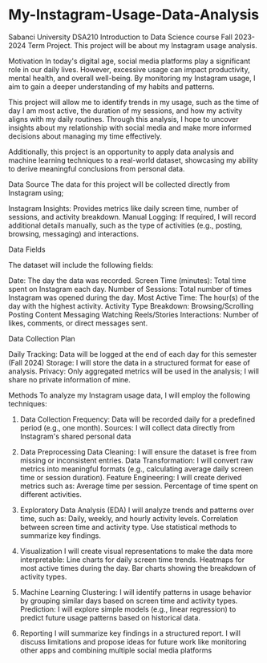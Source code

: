 # My-Instagram-Usage-Data-Analysis
Sabanci University DSA210 Introduction to Data Science course Fall 2023-2024 Term Project.
This project will be about my Instagram usage analysis.

Motivation
In today's digital age, social media platforms play a significant role in our daily lives. However, excessive usage can impact productivity, mental health, and overall well-being. By monitoring my Instagram usage, I aim to gain a deeper understanding of my habits and patterns.

This project will allow me to identify trends in my usage, such as the time of day I am most active, the duration of my sessions, and how my activity aligns with my daily routines. Through this analysis, I hope to uncover insights about my relationship with social media and make more informed decisions about managing my time effectively.

Additionally, this project is an opportunity to apply data analysis and machine learning techniques to a real-world dataset, showcasing my ability to derive meaningful conclusions from personal data.


Data Source
The data for this project will be collected directly from Instagram using;

Instagram Insights: Provides metrics like daily screen time, number of sessions, and activity breakdown.
Manual Logging: If required, I will record additional details manually, such as the type of activities (e.g., posting, browsing, messaging) and interactions.

Data Fields

The dataset will include the following fields:

Date: The day the data was recorded.
Screen Time (minutes): Total time spent on Instagram each day.
Number of Sessions: Total number of times Instagram was opened during the day.
Most Active Time: The hour(s) of the day with the highest activity.
Activity Type Breakdown:
Browsing/Scrolling
Posting Content
Messaging
Watching Reels/Stories
Interactions:
Number of likes, comments, or direct messages sent.


Data Collection Plan

Daily Tracking: Data will be logged at the end of each day for this semester (Fall 2024)
Storage: I will store the data in a structured format for ease of analysis.
Privacy: Only aggregated metrics will be used in the analysis; I will share no private information of mine.


Methods
To analyze my Instagram usage data, I will employ the following techniques:

1. Data Collection
Frequency: Data will be recorded daily for a predefined period (e.g., one month).
Sources: I will collect data directly from Instagram's shared personal data

2. Data Preprocessing
Data Cleaning: I will ensure the dataset is free from missing or inconsistent entries.
Data Transformation: I will convert raw metrics into meaningful formats (e.g., calculating average daily screen time or session duration).
Feature Engineering: I will create derived metrics such as:
Average time per session.
Percentage of time spent on different activities.

3. Exploratory Data Analysis (EDA)
I will analyze trends and patterns over time, such as:
Daily, weekly, and hourly activity levels.
Correlation between screen time and activity type.
Use statistical methods to summarize key findings.

4. Visualization
I will create visual representations to make the data more interpretable:
Line charts for daily screen time trends.
Heatmaps for most active times during the day.
Bar charts showing the breakdown of activity types.

5. Machine Learning
Clustering: I will identify patterns in usage behavior by grouping similar days based on screen time and activity types.
Prediction: I will explore simple models (e.g., linear regression) to predict future usage patterns based on historical data.

6. Reporting
I will summarize key findings in a structured report.
I will discuss limitations and propose ideas for future work like monitoring other apps and combining multiple social media platforms


